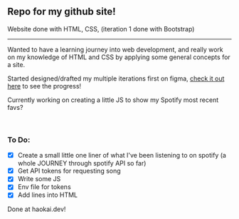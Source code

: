 ## Repo for my github site!
Website done with HTML, CSS, (iteration 1 done with Bootstrap)

---

Wanted to have a learning journey into web development, and really work on my knowledge of HTML and CSS by applying some general concepts for a site.
<br>

Started designed/drafted my multiple iterations first on figma, [check it out here](https://www.figma.com/file/vrZlp5s0hVYgYLFVym8ocn/Github-Site?node-id=202%3A2) to see the progress!

Currently working on creating a little JS to show my Spotify most recent favs?

<br>

### To Do:


- [x] Create a small little one liner of what I've been listening to on spotify (a whole JOURNEY through spotify API so far)
- [x] Get API tokens for requesting song 
- [x] Write some JS
- [x] Env file for tokens
- [x] Add lines into HTML

Done at haokai.dev!
